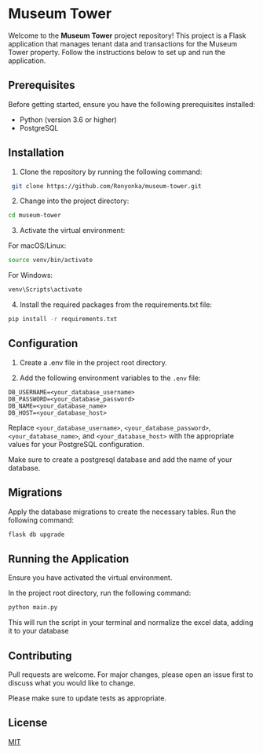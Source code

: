# Museum Tower

Welcome to the **Museum Tower** project repository! This project is a Flask application that manages tenant data and transactions for the Museum Tower property. Follow the instructions below to set up and run the application.

## Prerequisites

Before getting started, ensure you have the following prerequisites installed:

- Python (version 3.6 or higher)
- PostgreSQL

## Installation

1. Clone the repository by running the following command:

```bash
 git clone https://github.com/Ronyonka/museum-tower.git
```
2. Change into the project directory:
```bash
cd museum-tower
```
3. Activate the virtual environment:

For macOS/Linux:

```bash
source venv/bin/activate
```
For Windows:

```bash
venv\Scripts\activate
```
4. Install the required packages from the requirements.txt file:
```bash
pip install -r requirements.txt
```

## Configuration
1. Create a .env file in the project root directory.

2. Add the following environment variables to the `.env` file:
```
DB_USERNAME=<your_database_username>
DB_PASSWORD=<your_database_password>
DB_NAME=<your_database_name>
DB_HOST=<your_database_host>
```
Replace `<your_database_username>`, `<your_database_password>`, `<your_database_name>`, and `<your_database_host>` with the appropriate values for your PostgreSQL configuration.

Make sure to create a postgresql database and add the name of your database.

## Migrations

Apply the database migrations to create the necessary tables. Run the following command:

```bash
flask db upgrade
```

## Running the Application

Ensure you have activated the virtual environment.

In the project root directory, run the following command:

```bash
python main.py
```
This will run the script in your terminal and normalize the excel data, adding it to your database

## Contributing

Pull requests are welcome. For major changes, please open an issue first
to discuss what you would like to change.

Please make sure to update tests as appropriate.

## License

[MIT](https://choosealicense.com/licenses/mit/)